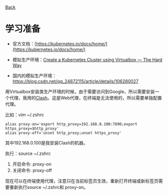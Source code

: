 [Back](.)  

# 学习准备

* 官方文档：[https://kubernetes.io/docs/home/](https://kubernetes.io/docs/home/)

* 模拟生产环境：[Create a Kubernetes Cluster using Virtualbox — The Hard Way](https://medium.com/@mojabi.rafi/create-a-kubernetes-cluster-using-virtualbox-and-without-vagrant-90a14d791617)
* 国内的模拟生产环境：https://blog.csdn.net/qq_24872115/article/details/106280027

用Virtualbox安装类生产环境的时候，由于需要访问到Google，所以需要安装一个代理，我用的[Clash](https://mxy493.xyz/2020101017609/)。这是Web代理，在终端是无法使用的，所以需要单独配置代理。

比如：vim ~/.zshrc

```
alias proxy-on='export http_proxy=192.168.0.100:7890;export https_proxy=$http_proxy'
alias proxy-off='unset http_proxy;unset https_proxy' 
```

其中192.168.0.100是我安装Clash的机器。

执行：source ~/.zshrc

1. 开启命令: proxy-on
2. 关闭命令: proxy-off

现在可以在终端使用代理，注意只在当前标签页生效，重新打开终端或新标签页需要重新执行source ~/.zshrc和 proxy-on。